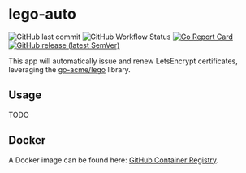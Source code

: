 # lego-auto

![GitHub last commit](https://img.shields.io/github/last-commit/bjw-s/lego-auto?style=flat-square) ![GitHub Workflow Status](https://img.shields.io/github/actions/workflow/status/bjw-s/lego-auto/build_and_release.yaml?style=flat-square) [![Go Report Card](https://goreportcard.com/badge/github.com/bjw-s/lego-auto?style=flat-square)](https://goreportcard.com/report/github.com/bjw-s/lego-auto) [![GitHub release (latest SemVer)](https://img.shields.io/github/v/release/bjw-s/lego-auto?sort=semver&style=flat-square)](https://github.com/bjw-s/lego-auto/releases/latest)

This app will automatically issue and renew LetsEncrypt certificates, leveraging the [go-acme/lego](https://github.com/go-acme/lego) library.

## Usage

TODO

## Docker

A Docker image can be found here: [GitHub Container Registry](https://ghcr.io/bjw-s/lego-auto).
